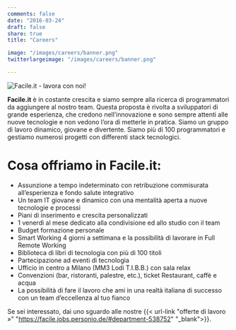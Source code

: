 ```yaml
---
comments: false
date: "2016-03-24"
draft: false
share: true
title: "Careers"

image: "/images/careers/banner.png"
twitterlargeimage: "/images/careers/banner.png"

---
```


![Facile.it - lavora con noi!](/images/careers/banner.png)

**Facile.it** è in costante crescita e siamo sempre alla ricerca di programmatori da aggiungere al nostro team.
Questa proposta è rivolta a sviluppatori di grande esperienza, che credono nell’innovazione e sono sempre attenti alle nuove tecnologie e non vedono l’ora di metterle in pratica. Siamo un gruppo di lavoro dinamico, giovane e divertente.
Siamo più di 100 programmatori e gestiamo numerosi progetti con differenti stack tecnologici.
 
# Cosa offriamo in Facile.it:

* Assunzione a tempo indeterminato con retribuzione commisurata all’esperienza e fondo salute integrativo
* Un team IT giovane e dinamico con una mentalità aperta a nuove tecnologie e processi
* Piani di inserimento e crescita personalizzati
* 1 venerdì al mese dedicato alla condivisione ed allo studio con il team
* Budget formazione personale
* Smart Working 4 giorni a settimana e la possibilità di lavorare in Full Remote Working
* Biblioteca di libri di tecnologia con più di 100 titoli   
* Partecipazione ad eventi di tecnologia
* Ufficio in centro a Milano (MM3 Lodi T.I.B.B.) con sala relax
* Convenzioni (bar, ristoranti, palestre, etc.), ticket Restaurant, caffè e acqua
* La possibilità di fare il lavoro che ami in una realtà italiana di successo con un team d’eccellenza al tuo fianco

Se sei interessato, dai uno sguardo alle nostre {{< url-link "offerte di lavoro »" "https://facile.jobs.personio.de/#department-538752" "_blank">}}.
